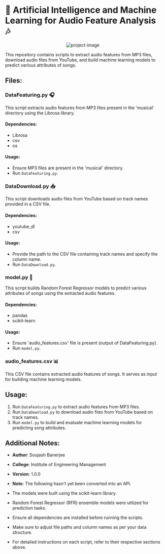# 🎵 Artificial Intelligence and Machine Learning for Audio Feature Analysis 🎶
<p align="center"><img src="https://socialify.git.ci/Soujash-123/MicroMusicAPI/image?language=1&amp;logo=https%3A%2F%2Fupload.wikimedia.org%2Fwikipedia%2Fcommons%2F0%2F05%2FScikit_learn_logo_small.svg&amp;name=1&amp;owner=1&amp;theme=Light" alt="project-image"></p>


This repository contains scripts to extract audio features from MP3 files, download audio files from YouTube, and build machine learning models to predict various attributes of songs.

## Files:

### DataFeaturing.py 🎧

This script extracts audio features from MP3 files present in the 'musical' directory using the Librosa library.

#### Dependencies:
- Librosa
- csv
- os

#### Usage:
- Ensure MP3 files are present in the 'musical' directory.
- Run `DataFeaturing.py`.

### DataDownload.py 📥

This script downloads audio files from YouTube based on track names provided in a CSV file.

#### Dependencies:
- youtube_dl
- csv

#### Usage:
- Provide the path to the CSV file containing track names and specify the column name.
- Run `DataDownload.py`.

### model.py 🤖

This script builds Random Forest Regressor models to predict various attributes of songs using the extracted audio features.

#### Dependencies:
- pandas
- scikit-learn

#### Usage:
- Ensure 'audio_features.csv' file is present (output of DataFeaturing.py).
- Run `model.py`.

### audio_features.csv 📊

This CSV file contains extracted audio features of songs. It serves as input for building machine learning models.

## Usage:

1. Run `DataFeaturing.py` to extract audio features from MP3 files.
2. Run `DataDownload.py` to download audio files from YouTube based on track names.
3. Run `model.py` to build and evaluate machine learning models for predicting song attributes.

## Additional Notes:

- **Author**: Soujash Banerjee
- **College**: Institute of Engineering Management
- **Version**: 1.0.0
- **Note**: The following hasn't yet been converted into an API.

- The models were built using the scikit-learn library.
- Random Forest Regressor (RFR) ensemble models were utilized for prediction tasks.
- Ensure all dependencies are installed before running the scripts.
- Make sure to adjust file paths and column names as per your data structure.
- For detailed instructions on each script, refer to their respective sections above.
